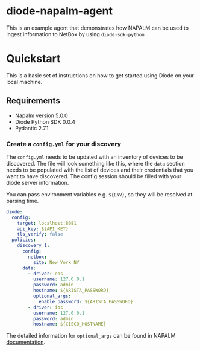 # diode-napalm-agent

This is an example agent that demonstrates how NAPALM can be used to ingest information to NetBox by using `diode-sdk-python`

# Quickstart

This is a basic set of instructions on how to get started using Diode on your local machine.

## Requirements

- Napalm version 5.0.0
- Diode Python SDK 0.0.4
- Pydantic 2.7.1

### Create a `config.yml` for your discovery

The `config.yml` needs to be updated with an inventory of devices to be discovered. The file will look something like this, where the `data` section needs to be populated with the list of devices and their credentials that you want to have discovered. The config session should be filled with your diode server information.

You can pass environment variables e.g. `${ENV}`, so they will be resolved at parsing time.

```yaml
diode:
  config:
    target: localhost:8081
    api_key: ${API_KEY}
    tls_verify: false
  policies:  
    discovery_1:
      config:
        netbox:
          site: New York NY
      data:
        - driver: eos
          username: 127.0.0.1
          password: admin
          hostname: ${ARISTA_PASSWORD}
          optional_args:
            enable_password: ${ARISTA_PASSWORD}
        - driver: ios
          username: 127.0.0.1
          password: admin
          hostname: ${CISCO_HOSTNAME}
```

The detailed information for `optional_args` can be found in NAPALM [documentation](https://napalm.readthedocs.io/en/latest/support/#optional-arguments).